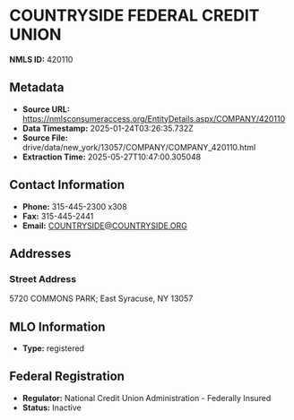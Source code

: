 # COUNTRYSIDE FEDERAL CREDIT UNION

**NMLS ID:** 420110

## Metadata
- **Source URL:** https://nmlsconsumeraccess.org/EntityDetails.aspx/COMPANY/420110
- **Data Timestamp:** 2025-01-24T03:26:35.732Z
- **Source File:** drive/data/new_york/13057/COMPANY/COMPANY_420110.html
- **Extraction Time:** 2025-05-27T10:47:00.305048

## Contact Information
- **Phone:** 315-445-2300 x308
- **Fax:** 315-445-2441
- **Email:** COUNTRYSIDE@COUNTRYSIDE.ORG

## Addresses
### Street Address
5720 COMMONS PARK; East Syracuse, NY 13057

## MLO Information
- **Type:** registered

## Federal Registration
- **Regulator:** National Credit Union Administration - Federally Insured
- **Status:** Inactive
